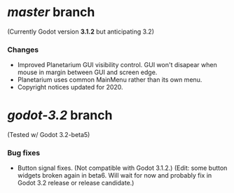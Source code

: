 # _master_ branch
(Currently Godot version **3.1.2** but anticipating 3.2)

### Changes
* Improved Planetarium GUI visibility control. GUI won't disapear when mouse in margin between GUI and screen edge.
* Planetarium uses common MainMenu rather than its own menu.
* Copyright notices updated for 2020.

# _godot-3.2_ branch
(Tested w/ Godot 3.2-beta5)

### Bug fixes
* Button signal fixes. (Not compatible with Godot 3.1.2.) (Edit: some button widgets broken again in beta6. Will wait for now and probably fix in Godot 3.2 release or release candidate.)
